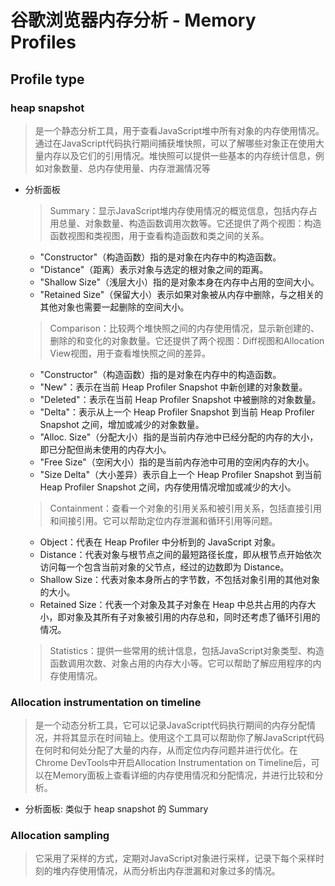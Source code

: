 # 谷歌浏览器内存分析 - Memory Profiles

## Profile type

### heap snapshot

> 是一个静态分析工具，用于查看JavaScript堆中所有对象的内存使用情况。通过在JavaScript代码执行期间捕获堆快照，可以了解哪些对象正在使用大量内存以及它们的引用情况。堆快照可以提供一些基本的内存统计信息，例如对象数量、总内存使用量、内存泄漏情况等

- 分析面板

  > Summary：显示JavaScript堆内存使用情况的概览信息，包括内存占用总量、对象数量、构造函数调用次数等。它还提供了两个视图：构造函数视图和类视图，用于查看构造函数和类之间的关系。

    - "Constructor"（构造函数）指的是对象在内存中的构造函数。
    - "Distance"（距离）表示对象与选定的根对象之间的距离。
    - "Shallow Size"（浅层大小）指的是对象本身在内存中占用的空间大小。
    - "Retained Size"（保留大小）表示如果对象被从内存中删除，与之相关的其他对象也需要一起删除的空间大小。

  > Comparison：比较两个堆快照之间的内存使用情况，显示新创建的、删除的和变化的对象数量。它还提供了两个视图：Diff视图和Allocation View视图，用于查看堆快照之间的差异。

    - "Constructor"（构造函数）指的是对象在内存中的构造函数。
    - "New"：表示在当前 Heap Profiler Snapshot 中新创建的对象数量。
    - "Deleted"：表示在当前 Heap Profiler Snapshot 中被删除的对象数量。
    - "Delta"：表示从上一个 Heap Profiler Snapshot 到当前 Heap Profiler Snapshot 之间，增加或减少的对象数量。
    - "Alloc. Size"（分配大小）指的是当前内存池中已经分配的内存的大小，即已分配但尚未使用的内存大小。
    - "Free Size"（空闲大小）指的是当前内存池中可用的空闲内存的大小。
    - "Size Delta"（大小差异）表示自上一个 Heap Profiler Snapshot 到当前 Heap Profiler Snapshot 之间，内存使用情况增加或减少的大小。

  > Containment：查看一个对象的引用关系和被引用关系，包括直接引用和间接引用。它可以帮助定位内存泄漏和循环引用等问题。

    - Object：代表在 Heap Profiler 中分析到的 JavaScript 对象。
    - Distance：代表对象与根节点之间的最短路径长度，即从根节点开始依次访问每一个包含当前对象的父节点，经过的边数即为 Distance。
    - Shallow Size：代表对象本身所占的字节数，不包括对象引用的其他对象的大小。
    - Retained Size：代表一个对象及其子对象在 Heap 中总共占用的内存大小，即对象及其所有子对象被引用的内存总和，同时还考虑了循环引用的情况。

  > Statistics：提供一些常用的统计信息，包括JavaScript对象类型、构造函数调用次数、对象占用的内存大小等。它可以帮助了解应用程序的内存使用情况。

### Allocation instrumentation on timeline

> 是一个动态分析工具，它可以记录JavaScript代码执行期间的内存分配情况，并将其显示在时间轴上。使用这个工具可以帮助你了解JavaScript代码在何时和何处分配了大量的内存，从而定位内存问题并进行优化。在Chrome DevTools中开启Allocation Instrumentation on Timeline后，可以在Memory面板上查看详细的内存使用情况和分配情况，并进行比较和分析。

- 分析面板: 类似于 heap snapshot 的 Summary

### Allocation sampling

> 它采用了采样的方式，定期对JavaScript对象进行采样，记录下每个采样时刻的堆内存使用情况，从而分析出内存泄漏和对象过多的情况。

